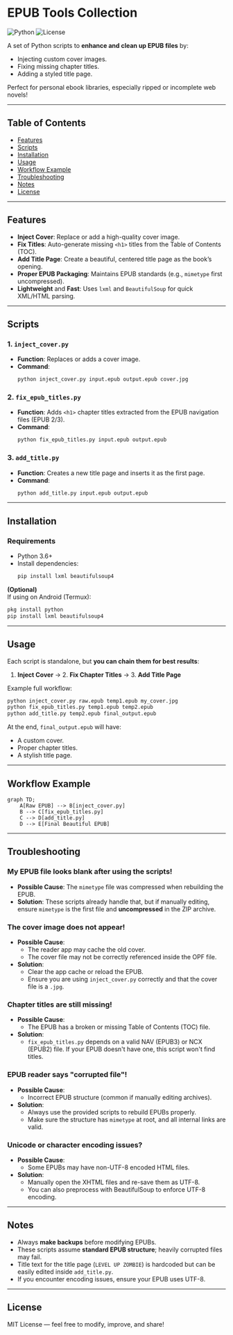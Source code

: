 # EPUB Tools Collection

![Python](https://img.shields.io/badge/Python-3.6+-blue.svg) ![License](https://img.shields.io/badge/License-MIT-green.svg)

A set of Python scripts to **enhance and clean up EPUB files** by:
- Injecting custom cover images.
- Fixing missing chapter titles.
- Adding a styled title page.

Perfect for personal ebook libraries, especially ripped or incomplete web novels!

---

## Table of Contents
- [Features](#features)
- [Scripts](#scripts)
- [Installation](#installation)
- [Usage](#usage)
- [Workflow Example](#workflow-example)
- [Troubleshooting](#troubleshooting)
- [Notes](#notes)
- [License](#license)

---

## Features
- **Inject Cover**: Replace or add a high-quality cover image.
- **Fix Titles**: Auto-generate missing `<h1>` titles from the Table of Contents (TOC).
- **Add Title Page**: Create a beautiful, centered title page as the book’s opening.
- **Proper EPUB Packaging**: Maintains EPUB standards (e.g., `mimetype` first uncompressed).
- **Lightweight** and **Fast**: Uses `lxml` and `BeautifulSoup` for quick XML/HTML parsing.

---

## Scripts

### 1. `inject_cover.py`
- **Function**: Replaces or adds a cover image.
- **Command**:
  ```bash
  python inject_cover.py input.epub output.epub cover.jpg
  ```

### 2. `fix_epub_titles.py`
- **Function**: Adds `<h1>` chapter titles extracted from the EPUB navigation files (EPUB 2/3).
- **Command**:
  ```bash
  python fix_epub_titles.py input.epub output.epub
  ```

### 3. `add_title.py`
- **Function**: Creates a new title page and inserts it as the first page.
- **Command**:
  ```bash
  python add_title.py input.epub output.epub
  ```

---

## Installation

### Requirements
- Python 3.6+
- Install dependencies:
  ```bash
  pip install lxml beautifulsoup4
  ```

**(Optional)**  
If using on Android (Termux):
```bash
pkg install python
pip install lxml beautifulsoup4
```

---

## Usage

Each script is standalone, but **you can chain them for best results**:

1. **Inject Cover** → 2. **Fix Chapter Titles** → 3. **Add Title Page**

Example full workflow:
```bash
python inject_cover.py raw.epub temp1.epub my_cover.jpg
python fix_epub_titles.py temp1.epub temp2.epub
python add_title.py temp2.epub final_output.epub
```

At the end, `final_output.epub` will have:
- A custom cover.
- Proper chapter titles.
- A stylish title page.

---

## Workflow Example

```mermaid
graph TD;
    A[Raw EPUB] --> B[inject_cover.py]
    B --> C[fix_epub_titles.py]
    C --> D[add_title.py]
    D --> E[Final Beautiful EPUB]
```

---

## Troubleshooting

### My EPUB file looks blank after using the scripts!
- **Possible Cause**: The `mimetype` file was compressed when rebuilding the EPUB.
- **Solution**: These scripts already handle that, but if manually editing, ensure `mimetype` is the first file and **uncompressed** in the ZIP archive.

### The cover image does not appear!
- **Possible Cause**: 
  - The reader app may cache the old cover.
  - The cover file may not be correctly referenced inside the OPF file.
- **Solution**: 
  - Clear the app cache or reload the EPUB.
  - Ensure you are using `inject_cover.py` correctly and that the cover file is a `.jpg`.

### Chapter titles are still missing!
- **Possible Cause**: 
  - The EPUB has a broken or missing Table of Contents (TOC) file.
- **Solution**:
  - `fix_epub_titles.py` depends on a valid NAV (EPUB3) or NCX (EPUB2) file. If your EPUB doesn't have one, this script won't find titles.

### EPUB reader says "corrupted file"!
- **Possible Cause**:
  - Incorrect EPUB structure (common if manually editing archives).
- **Solution**:
  - Always use the provided scripts to rebuild EPUBs properly.
  - Make sure the structure has `mimetype` at root, and all internal links are valid.

### Unicode or character encoding issues?
- **Possible Cause**: 
  - Some EPUBs may have non-UTF-8 encoded HTML files.
- **Solution**: 
  - Manually open the XHTML files and re-save them as UTF-8.
  - You can also preprocess with BeautifulSoup to enforce UTF-8 encoding.

---

## Notes
- Always **make backups** before modifying EPUBs.
- These scripts assume **standard EPUB structure**; heavily corrupted files may fail.
- Title text for the title page (`LEVEL UP ZOMBIE`) is hardcoded but can be easily edited inside `add_title.py`.
- If you encounter encoding issues, ensure your EPUB uses UTF-8.

---

## License
MIT License — feel free to modify, improve, and share!
